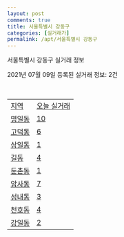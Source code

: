 ```yaml
---
layout: post
comments: true
title: 서울특별시 강동구
categories: [실거래가]
permalink: /apt/서울특별시 강동구
---
```


서울특별시 강동구 실거래 정보

2021년 07월 09일 등록된 실거래 정보: 2건

<script type="text/javascript">
  google.charts.load('current', {'packages':['corechart']});
  google.charts.setOnLoadCallback(drawChart);

  function drawChart() {
    var data = google.visualization.arrayToDataTable([['거래일', '매매', '전월세', '전매'], ['20-07', 340, 568, 1], ['20-08', 319, 619, 0], ['20-09', 211, 572, 0], ['20-10', 200, 804, 0], ['20-11', 336, 1218, 2], ['20-12', 347, 825, 0], ['21-01', 306, 878, 2], ['21-02', 163, 741, 0], ['21-03', 203, 1247, 1], ['21-04', 155, 855, 1], ['21-05', 316, 872, 0], ['21-06', 111, 1214, 0], ['21-07', 2, 55, 0]]);

    var options = {
      title: '최근 1년간 유형별 거래량 추이',
      legend: { position: 'bottom' }
    };

    var chart = new google.visualization.LineChart(document.getElementById('columnchart_material'));
    chart.draw(data, (options));
  }
</script>

<div id="columnchart_material" style="width: 95%; margin-left: -35px"></div>
<br>
<table class="sortable">
  <tr>
    <td><a href="#">지역</a></td>
    <td><a href="#">오늘 실거래</a></td>
  </tr>

  
  <tr class="item">
    <td><a href="서울특별시 강동구 명일동">명일동</a></td>
    <td><a href="서울특별시 강동구 명일동">10</a></td>
  </tr>
    

  <tr class="item">
    <td><a href="서울특별시 강동구 고덕동">고덕동</a></td>
    <td><a href="서울특별시 강동구 고덕동">6</a></td>
  </tr>
    

  <tr class="item">
    <td><a href="서울특별시 강동구 상일동">상일동</a></td>
    <td><a href="서울특별시 강동구 상일동">1</a></td>
  </tr>
    

  <tr class="item">
    <td><a href="서울특별시 강동구 길동">길동</a></td>
    <td><a href="서울특별시 강동구 길동">4</a></td>
  </tr>
    

  <tr class="item">
    <td><a href="서울특별시 강동구 둔촌동">둔촌동</a></td>
    <td><a href="서울특별시 강동구 둔촌동">1</a></td>
  </tr>
    

  <tr class="item">
    <td><a href="서울특별시 강동구 암사동">암사동</a></td>
    <td><a href="서울특별시 강동구 암사동">7</a></td>
  </tr>
    

  <tr class="item">
    <td><a href="서울특별시 강동구 성내동">성내동</a></td>
    <td><a href="서울특별시 강동구 성내동">3</a></td>
  </tr>
    

  <tr class="item">
    <td><a href="서울특별시 강동구 천호동">천호동</a></td>
    <td><a href="서울특별시 강동구 천호동">4</a></td>
  </tr>
    

  <tr class="item">
    <td><a href="서울특별시 강동구 강일동">강일동</a></td>
    <td><a href="서울특별시 강동구 강일동">2</a></td>
  </tr>
    


</table>


    